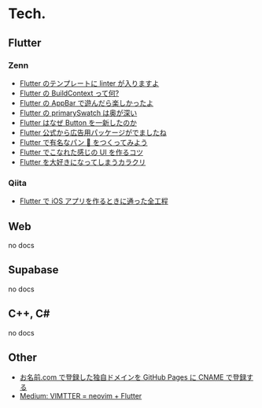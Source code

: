 # Tech.

## Flutter

### Zenn

- [Flutter のテンプレートに linter が入りますよ](https://zenn.dev/sugitlab/articles/flutter_linter_recommend_sugitlab)
- [Flutter の BuildContext って何?](https://zenn.dev/sugitlab/articles/606b658825792e)
- [Flutter の AppBar で遊んだら楽しかったよ](https://zenn.dev/sugitlab/articles/e68b2fce02e50f)
- [Flutter の primarySwatch は奥が深い](https://zenn.dev/sugitlab/articles/bef3a05963680a)
- [Flutter はなぜ Button を一新したのか](https://zenn.dev/sugitlab/articles/772e107b515908)
- [Flutter 公式から広告用パッケージがでましたね](https://zenn.dev/sugitlab/articles/c38ef8d3035289)
- [Flutter で有名なパン :bread: をつくってみよう](https://zenn.dev/sugitlab/articles/7f6a5c258e8873)
- [Flutter でこなれた感じの UI を作るコツ](https://zenn.dev/sugitlab/articles/d49a056941d511)
- [Flutter を大好きになってしまうカラクリ](https://zenn.dev/sugitlab/articles/d0b3858b300b0af64ed9)

### Qiita

- [Flutter で iOS アプリを作るときに通った全工程](https://qiita.com/sugitlab/items/99ff1daa61f173baf130)

## Web

no docs

## Supabase

no docs

## C++, C#

no docs

## Other

- [お名前.com で登録した独自ドメインを GitHub Pages に CNAME で登録する](./onamae_dot_com)
- [Medium: VIMTTER = neovim + Flutter](https://sugitlab.medium.com/vimtter-neovim-flutter-2d1eaf768294)
